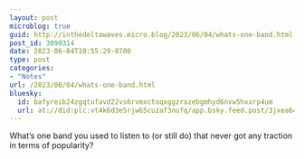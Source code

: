 ```yaml
---
layout: post
microblog: true
guid: http://inthedeltawaves.micro.blog/2023/06/04/whats-one-band.html
post_id: 3099314
date: 2023-06-04T10:55:29-0700
type: post
categories:
- "Notes"
url: /2023/06/04/whats-one-band.html
bluesky:
  id: bafyreib24zgqtufavd22vs6rvmxctoqxggzrazebgmhyd6nvw5hxxrp4um
  url: at://did:plc:vt4k6d3e5rjw65cuzaf3nufq/app.bsky.feed.post/3jxea64fxre2b
---
```

<p>What’s one band you used to listen to (or still do) that never got any traction in terms of popularity?</p>
